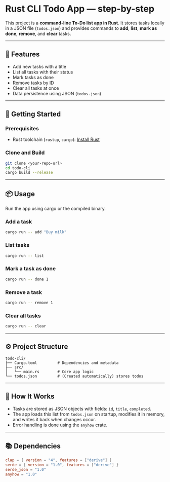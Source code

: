 # Rust CLI Todo App — step-by-step

This project is a **command-line To-Do list app in Rust**. It stores tasks locally in a JSON file (`todos.json`) and provides commands to **add**, **list**, **mark as done**, **remove**, and **clear** tasks.

---

## 🦀 Features

* Add new tasks with a title
* List all tasks with their status
* Mark tasks as done
* Remove tasks by ID
* Clear all tasks at once
* Data persistence using JSON (`todos.json`)

---

## 🚀 Getting Started

### Prerequisites

* Rust toolchain (`rustup`, `cargo`): [Install Rust](https://rustup.rs)

### Clone and Build

```bash
git clone <your-repo-url>
cd todo-cli
cargo build --release
```

---

## 📦 Usage

Run the app using cargo or the compiled binary.

### Add a task

```bash
cargo run -- add "Buy milk"
```

### List tasks

```bash
cargo run -- list
```

### Mark a task as done

```bash
cargo run -- done 1
```

### Remove a task

```bash
cargo run -- remove 1
```

### Clear all tasks

```bash
cargo run -- clear
```

---

## ⚙️ Project Structure

```
todo-cli/
├── Cargo.toml         # Dependencies and metadata
├── src/
│   └── main.rs        # Core app logic
└── todos.json         # (Created automatically) stores todos
```

---

## 🧠 How It Works

* Tasks are stored as JSON objects with fields: `id`, `title`, `completed`.
* The app loads this list from `todos.json` on startup, modifies it in memory, and writes it back when changes occur.
* Error handling is done using the `anyhow` crate.

---

## 📚 Dependencies

```toml
clap = { version = "4", features = ["derive"] }
serde = { version = "1.0", features = ["derive"] }
serde_json = "1.0"
anyhow = "1.0"
```

